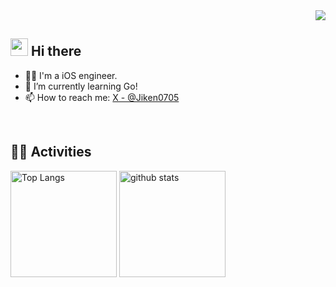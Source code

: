 <!-- 1. GitHub usernameを変更 -->
<div align="right">
  <img src="https://komarev.com/ghpvc/?username=Fujiken0705" />
</div>


<!-- 2. プロフィールや連絡先を変更 -->
## <img src="https://media.giphy.com/media/hvRJCLFzcasrR4ia7z/giphy.gif" width="28"> Hi there

- 🧑‍💻 I'm a iOS engineer.
- 🌱 I’m currently learning Go!
- 📫 How to reach me: [X - @Jiken0705](https://twitter.com/Jiken0705)
<br>


## 🏃‍♀️ Activities
<div> 
  <img alt="Top Langs" height="170px" src="https://github-readme-stats.vercel.app/api?username=Fujiken0705&count_private"/>
  <img alt="github stats" height="170px" src="https://github-readme-stats.vercel.app/api/top-langs/?username=Fujiken0705&count_private=true&theme=tokyonight" />
</div>




<!--
**Fujiken0705/Fujiken0705** is a ✨ _special_ ✨ repository because its `README.md` (this file) appears on your GitHub profile.

Here are some ideas to get you started:

- 🔭 I’m currently working on ...
- 🌱 I’m currently learning ...
- 👯 I’m looking to collaborate on ...
- 🤔 I’m looking for help with ...
- 💬 Ask me about ...
- 📫 How to reach me: ...
- 😄 Pronouns: ...
- ⚡ Fun fact: ...
-->
